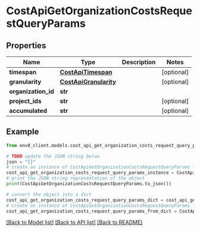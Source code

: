 # CostApiGetOrganizationCostsRequestQueryParams


## Properties

Name | Type | Description | Notes
------------ | ------------- | ------------- | -------------
**timespan** | [**CostApiTimespan**](CostApiTimespan.md) |  | [optional] 
**granularity** | [**CostApiGranularity**](CostApiGranularity.md) |  | [optional] 
**organization_id** | **str** |  | 
**project_ids** | **str** |  | [optional] 
**accumulated** | **str** |  | [optional] 

## Example

```python
from env0_client.models.cost_api_get_organization_costs_request_query_params import CostApiGetOrganizationCostsRequestQueryParams

# TODO update the JSON string below
json = "{}"
# create an instance of CostApiGetOrganizationCostsRequestQueryParams from a JSON string
cost_api_get_organization_costs_request_query_params_instance = CostApiGetOrganizationCostsRequestQueryParams.from_json(json)
# print the JSON string representation of the object
print(CostApiGetOrganizationCostsRequestQueryParams.to_json())

# convert the object into a dict
cost_api_get_organization_costs_request_query_params_dict = cost_api_get_organization_costs_request_query_params_instance.to_dict()
# create an instance of CostApiGetOrganizationCostsRequestQueryParams from a dict
cost_api_get_organization_costs_request_query_params_from_dict = CostApiGetOrganizationCostsRequestQueryParams.from_dict(cost_api_get_organization_costs_request_query_params_dict)
```
[[Back to Model list]](../README.md#documentation-for-models) [[Back to API list]](../README.md#documentation-for-api-endpoints) [[Back to README]](../README.md)


